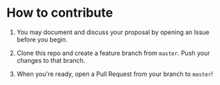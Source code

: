 # How to contribute

1. You may document and discuss your proposal by opening an Issue before you begin.

2. Clone this repo and create a feature branch from `master`. Push your changes to that branch.

3. When you're ready, open a Pull Request from your branch to `master`!